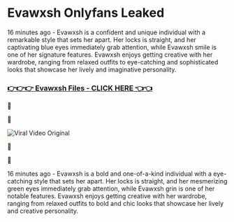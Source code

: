 # Evawxsh Onlyfans Leaked

<p>16 minutes ago - Evawxsh is a confident and unique individual with a remarkable style that sets her apart. Her locks is straight, and her captivating blue eyes immediately grab attention, while Evawxsh smile is one of her signature features. Evawxsh enjoys getting creative with her wardrobe, ranging from relaxed outfits to eye-catching and sophisticated looks that showcase her lively and imaginative personality.</p><p>
<h3><a href="https://fansleaks.com-getfree.pro/evawxsh" rel="nofollow">👉👉👉 Evawxsh Files - CLICK HERE 👈👈</a></h3>
<p>🔻</p>
<p>🔻</p> <p>
<a href="https://fansleaks.com-getfree.pro/evawxsh" rel="nofollow"><img src="https://i.imgur.com/0ZbtXZ5.gif" alt="Viral Video Original" style="max-width: 100%; display: inline-block;" data-target="animated-image.originalImage"></a>
<p>🔻</p>
<p>🔻</p> <p>16 minutes ago - Evawxsh is a bold and one-of-a-kind individual with a eye-catching style that sets her apart. Her locks is straight, and her mesmerizing green eyes immediately grab attention, while Evawxsh grin is one of her notable features. Evawxsh enjoys getting creative with her wardrobe, ranging from relaxed outfits to bold and chic looks that showcase her lively and creative personality.</p>